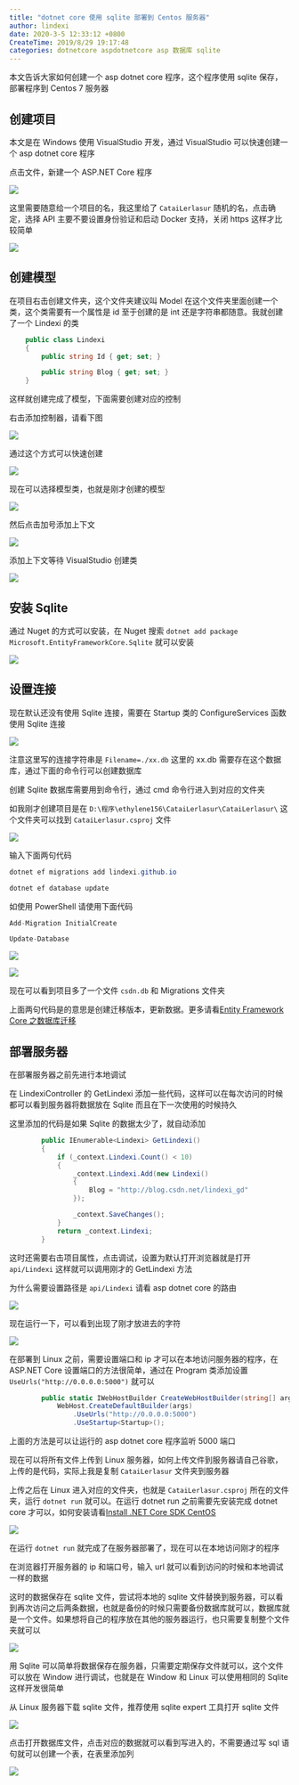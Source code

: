 ```yaml
---
title: "dotnet core 使用 sqlite 部署到 Centos 服务器"
author: lindexi
date: 2020-3-5 12:33:12 +0800
CreateTime: 2019/8/29 19:17:48
categories: dotnetcore aspdotnetcore asp 数据库 sqlite
---
```


本文告诉大家如何创建一个 asp dotnet core 程序，这个程序使用 sqlite 保存，部署程序到 Centos 7 服务器

<!--more-->


<!-- CreateTime:2019/8/29 19:17:48 -->


<!-- 标签： dotnetcore,aspdotnetcore,asp,数据库,sqlite -->

## 创建项目

本文是在 Windows 使用 VisualStudio 开发，通过 VisualStudio 可以快速创建一个 asp dotnet core 程序

点击文件，新建一个 ASP.NET Core 程序

<!-- ![](image/dotnet core 使用 sqlite 部署到 Centos 服务器/dotnet core 使用 sqlite 部署到 Centos 服务器0.png) -->

![](http://image.acmx.xyz/lindexi%2F201892720503941)

这里需要随意给一个项目的名，我这里给了 `CataiLerlasur` 随机的名，点击确定，选择 API 主要不要设置身份验证和启动 Docker 支持，关闭 https 这样才比较简单


<!-- ![](image/dotnet core 使用 sqlite 部署到 Centos 服务器/dotnet core 使用 sqlite 部署到 Centos 服务器1.png) -->


![](http://image.acmx.xyz/lindexi%2F2018927205122243)

## 创建模型

在项目右击创建文件夹，这个文件夹建议叫 Model 在这个文件夹里面创建一个类，这个类需要有一个属性是 id 至于创建的是 int 还是字符串都随意。我就创建了一个 Lindexi 的类

```csharp
    public class Lindexi
    {
        public string Id { get; set; }

        public string Blog { get; set; }
    }
```

这样就创建完成了模型，下面需要创建对应的控制

右击添加控制器，请看下图

<!-- ![](image/dotnet core 使用 sqlite 部署到 Centos 服务器/dotnet core 使用 sqlite 部署到 Centos 服务器2.png) -->

![](http://image.acmx.xyz/lindexi%2F2018927205450633)

通过这个方式可以快速创建

<!-- ![](image/dotnet core 使用 sqlite 部署到 Centos 服务器/dotnet core 使用 sqlite 部署到 Centos 服务器3.png) -->

![](http://image.acmx.xyz/lindexi%2F201892720555568)

现在可以选择模型类，也就是刚才创建的模型

<!-- ![](image/dotnet core 使用 sqlite 部署到 Centos 服务器/dotnet core 使用 sqlite 部署到 Centos 服务器4.png) -->

![](http://image.acmx.xyz/lindexi%2F2018927205635970)

然后点击加号添加上下文

<!-- ![](image/dotnet core 使用 sqlite 部署到 Centos 服务器/dotnet core 使用 sqlite 部署到 Centos 服务器5.png) -->

![](http://image.acmx.xyz/lindexi%2F201892720579669)

添加上下文等待 VisualStudio 创建类

<!-- ![](image/dotnet core 使用 sqlite 部署到 Centos 服务器/dotnet core 使用 sqlite 部署到 Centos 服务器6.png) -->

![](http://image.acmx.xyz/lindexi%2F2018927205758438)

## 安装 Sqlite 

通过 Nuget 的方式可以安装，在 Nuget 搜索 `dotnet add package Microsoft.EntityFrameworkCore.Sqlite` 就可以安装

<!-- ![](image/dotnet core 使用 sqlite 部署到 Centos 服务器/dotnet core 使用 sqlite 部署到 Centos 服务器7.png) -->

![](http://image.acmx.xyz/lindexi%2F201892720598596)

## 设置连接

现在默认还没有使用 Sqlite 连接，需要在 Startup 类的 ConfigureServices 函数使用 Sqlite 连接

<!-- ![](image/dotnet core 使用 sqlite 部署到 Centos 服务器/dotnet core 使用 sqlite 部署到 Centos 服务器8.png) -->

![](http://image.acmx.xyz/lindexi%2F201892721113181)

注意这里写的连接字符串是 `Filename=./xx.db` 这里的 xx.db 需要存在这个数据库，通过下面的命令行可以创建数据库

创建 Sqlite 数据库需要用到命令行，通过 cmd 命令行进入到对应的文件夹

如我刚才创建项目是在 `D:\程序\ethylene156\CataiLerlasur\CataiLerlasur\` 这个文件夹可以找到 `CataiLerlasur.csproj` 文件

<!-- ![](image/dotnet core 使用 sqlite 部署到 Centos 服务器/dotnet core 使用 sqlite 部署到 Centos 服务器9.png) -->

![](http://image.acmx.xyz/lindexi%2F2018927211144928)

输入下面两句代码

```csharp
dotnet ef migrations add lindexi.github.io

dotnet ef database update
```

如使用 PowerShell 请使用下面代码

```csharp
Add-Migration InitialCreate

Update-Database
```

<!-- ![](image/dotnet core 使用 sqlite 部署到 Centos 服务器/dotnet core 使用 sqlite 部署到 Centos 服务器10.png) -->

![](http://image.acmx.xyz/lindexi%2F2018927211716111)

<!-- ![](image/dotnet core 使用 sqlite 部署到 Centos 服务器/dotnet core 使用 sqlite 部署到 Centos 服务器11.png) -->

![](http://image.acmx.xyz/lindexi%2F2018927211716111)

现在可以看到项目多了一个文件 `csdn.db` 和 Migrations 文件夹

上面两句代码是的意思是创建迁移版本，更新数据。更多请看[Entity Framework Core 之数据库迁移 ](https://www.cnblogs.com/GuZhenYin/p/8579420.html )

## 部署服务器

在部署服务器之前先进行本地调试

在 LindexiController 的 GetLindexi 添加一些代码，这样可以在每次访问的时候都可以看到服务器将数据放在 Sqlite 而且在下一次使用的时候持久

这里添加的代码是如果 Sqlite 的数据太少了，就自动添加

```csharp
        public IEnumerable<Lindexi> GetLindexi()
        {
            if (_context.Lindexi.Count() < 10)
            {
                _context.Lindexi.Add(new Lindexi()
                {
                    Blog = "http://blog.csdn.net/lindexi_gd"
                });

                _context.SaveChanges();
            }
            return _context.Lindexi;
        }
```

这时还需要右击项目属性，点击调试，设置为默认打开浏览器就是打开 `api/Lindexi` 这样就可以调用刚才的 GetLindexi 方法

为什么需要设置路径是  `api/Lindexi` 请看 asp dotnet core 的路由

<!-- ![](image/dotnet core 使用 sqlite 部署到 Centos 服务器/dotnet core 使用 sqlite 部署到 Centos 服务器12.png) -->

![](http://image.acmx.xyz/lindexi%2F2018927212642225)

现在运行一下，可以看到出现了刚才放进去的字符

<!-- ![](image/dotnet core 使用 sqlite 部署到 Centos 服务器/dotnet core 使用 sqlite 部署到 Centos 服务器13.png) -->

![](http://image.acmx.xyz/lindexi%2F201892721287551)

在部署到 Linux 之前，需要设置端口和 ip 才可以在本地访问服务器的程序，在 ASP.NET Core 设置端口的方法很简单，通过在 Program 类添加设置 `UseUrls("http://0.0.0.0:5000")` 就可以

```csharp
        public static IWebHostBuilder CreateWebHostBuilder(string[] args) =>
            WebHost.CreateDefaultBuilder(args)
                .UseUrls("http://0.0.0.0:5000")
                .UseStartup<Startup>();
```

上面的方法是可以让运行的 asp dotnet core 程序监听 5000 端口

现在可以将所有文件上传到 Linux 服务器，如何上传文件到服务器请自己谷歌，上传的是代码，实际上我是复制 `CataiLerlasur` 文件夹到服务器

上传之后在 Linux 进入对应的文件夹，也就是 `CataiLerlasur.csproj` 所在的文件夹，运行 `dotnet run` 就可以。在运行 dotnet run 之前需要先安装完成 dotnet core 才可以，如何安装请看[Install .NET Core SDK  CentOS ](https://www.microsoft.com/net/download/linux-package-manager/centos/sdk-current )

<!-- ![](image/dotnet core 使用 sqlite 部署到 Centos 服务器/dotnet core 使用 sqlite 部署到 Centos 服务器14.png) -->

![](http://image.acmx.xyz/lindexi%2F2018927213232378)

在运行 `dotnet run` 就完成了在服务器部署了，现在可以在本地访问刚才的程序

在浏览器打开服务器的 ip 和端口号，输入 url 就可以看到访问的时候和本地调试一样的数据

这时的数据保存在 sqlite 文件，尝试将本地的 sqlite 文件替换到服务器，可以看到再次访问之后两条数据，也就是备份的时候只需要备份数据库就可以，数据库就是一个文件。如果想将自己的程序放在其他的服务器运行，也只需要复制整个文件夹就可以

<!-- ![](image/dotnet core 使用 sqlite 部署到 Centos 服务器/dotnet core 使用 sqlite 部署到 Centos 服务器15.png) -->

![](http://image.acmx.xyz/lindexi%2F201892721349331)

用 Sqlite 可以简单将数据保存在服务器，只需要定期保存文件就可以，这个文件可以放在 Window 进行调试，也就是在 Window 和 Linux 可以使用相同的 Sqlite 这样开发很简单

从 Linux 服务器下载 sqlite 文件，推荐使用 sqlite expert 工具打开 sqlite 文件

<!-- ![](image/dotnet core 使用 sqlite 部署到 Centos 服务器/dotnet core 使用 sqlite 部署到 Centos 服务器16.png) -->

![](http://image.acmx.xyz/lindexi%2F2018927213928437)

点击打开数据库文件，点击对应的数据就可以看到写进入的，不需要通过写 sql 语句就可以创建一个表，在表里添加列

<!-- ![](image/dotnet core 使用 sqlite 部署到 Centos 服务器/dotnet core 使用 sqlite 部署到 Centos 服务器17.png) -->

![](http://image.acmx.xyz/lindexi%2F201892721404323)

